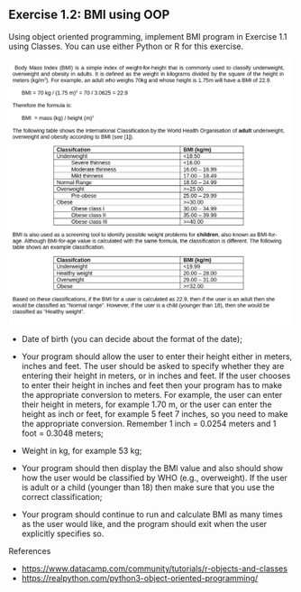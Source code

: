 ## Exercise 1.2: BMI using OOP

Using object oriented programming, implement BMI program in Exercise 1.1 using Classes. You can use either Python or R for this exercise.



![Description](bmi.png)

* Date of birth (you can decide about the format of the date);

* Your program should allow the user to enter their height either in meters, inches and feet. The user should be asked to specify whether they are entering their height in meters, or in inches and feet. If the user chooses to enter their height in inches and feet then your program has to make the appropriate conversion to meters. For example, the user can enter their height in meters, for example 1.70 m, or the user can enter the height as inch or feet, for example 5 feet 7 inches, so you need to make the appropriate conversion. Remember 1 inch = 0.0254 meters and 1 foot = 0.3048 meters;

* Weight in kg, for example 53 kg;

* Your program should then display the BMI value and also should show how the user would be classified by WHO (e.g., overweight). If the user is adult or a child (younger than 18) then make sure that you use the correct classification;

* Your program should continue to run and calculate BMI as many times as the user would like, and the program should exit when the user explicitly specifies so.


References

* https://www.datacamp.com/community/tutorials/r-objects-and-classes
* https://realpython.com/python3-object-oriented-programming/


